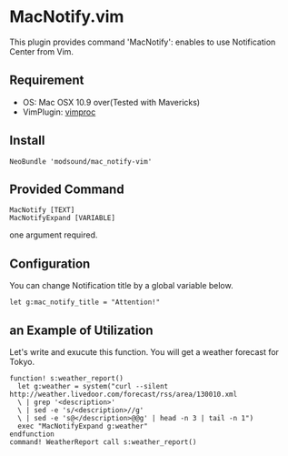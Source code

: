 MacNotify.vim
==============

This plugin provides command 'MacNotify': enables to use Notification Center from Vim.

## Requirement

* OS: Mac OSX 10.9 over(Tested with Mavericks)
* VimPlugin: [vimproc](https://github.com/Shougo/vimproc.vim)

## Install

```
NeoBundle 'modsound/mac_notify-vim'
```

## Provided Command

```
MacNotify [TEXT]
MacNotifyExpand [VARIABLE]
```
one argument required.  

## Configuration

You can change Notification title by a global variable below.

```
let g:mac_notify_title = "Attention!"
```

## an Example of Utilization

Let's write and exucute this function. You will get a weather forecast for Tokyo.

```
function! s:weather_report()
  let g:weather = system("curl --silent http://weather.livedoor.com/forecast/rss/area/130010.xml
  \ | grep '<description>'
  \ | sed -e 's/<description>//g'
  \ | sed -e 's@</description>@@g' | head -n 3 | tail -n 1")
  exec "MacNotifyExpand g:weather"
endfunction
command! WeatherReport call s:weather_report()
```
